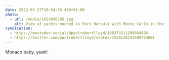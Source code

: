 ```yaml
---
date: 2022-05-27T10:54:56.489+01:00
photo:
  - url: /media/1653645295.jpg
    alt: View of yachts moored in Port Hurcule with Monte Carlo in the background.
syndication:
  - https://mastodon.social/@paulrobertlloyd/108373311288664996
  - https://twitter.com/paulrobertlloyd/status/1530126243600793601
---
```

Monaco baby, yeah!
